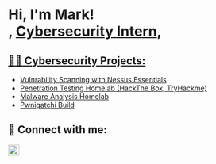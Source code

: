 <h1>Hi, I'm Mark! <br/>, <a href="https://www.linkedin.com/in/mark-shenouda-908708245/">Cybersecurity Intern</a>, <a href=</a></h1>

<h2>👨‍💻 Cybersecurity Projects:</h2>


  - [Vulnrability Scanning with Nessus Essentials](https://github.com/markis22/Vulnerability-Scanning-Management-Nessus-Essentials/blob/main/README.md)
  - [Penetration Testing Homelab (HackThe Box, TryHackme)]()
  - [Malware Analysis Homelab]()
  - [Pwnigatchi Build]()

<h2> 🤳 Connect with me:</h2>

[<img align="left" alt="JoshMadakor | LinkedIn" width="22px" src="https://cdn.jsdelivr.net/npm/simple-icons@v3/icons/linkedin.svg" />][linkedin]

[linkedin]: https://linkedin.com/in/joshmadakor

<!--
**joshmadakor1/joshmadakor1** is a ✨ _special_ ✨ repository because its `README.md` (this file) appears on your GitHub profile.

Here are some ideas to get you started:

- 🔭 I’m currently working on ...
- 🌱 I’m currently learning ...
- 👯 I’m looking to collaborate on ...
- 🤔 I’m looking for help with ...
- 💬 Ask me about ...
- 📫 How to reach me: ...
- 😄 Pronouns: ...
- ⚡ Fun fact: ...
-->

